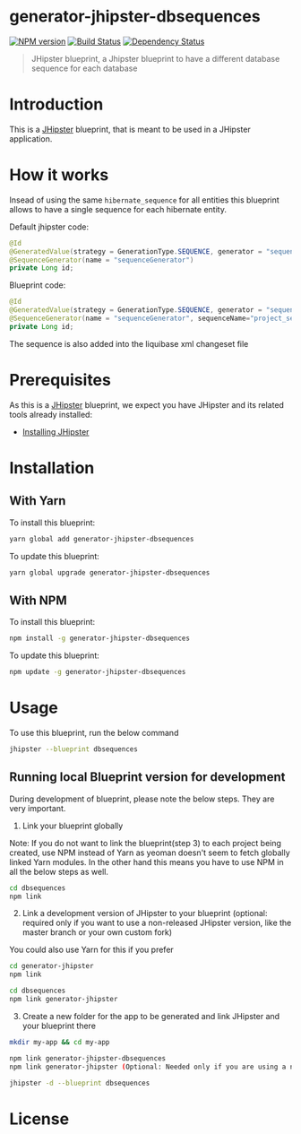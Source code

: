 # generator-jhipster-dbsequences
[![NPM version][npm-image]][npm-url] [![Build Status][travis-image]][travis-url] [![Dependency Status][daviddm-image]][daviddm-url]
> JHipster blueprint, a Jhipster blueprint to have a different database sequence for each database

# Introduction

This is a [JHipster](http://jhipster.github.io/) blueprint, that is meant to be used in a JHipster application.

# How it works

Insead of using the same `hibernate_sequence` for all entities this blueprint allows to have a single sequence for each hibernate entity. 

Default jhipster code:

```java
@Id
@GeneratedValue(strategy = GenerationType.SEQUENCE, generator = "sequenceGenerator")
@SequenceGenerator(name = "sequenceGenerator")
private Long id;
```

Blueprint code: 
```java
@Id
@GeneratedValue(strategy = GenerationType.SEQUENCE, generator = "sequenceGenerator")
@SequenceGenerator(name = "sequenceGenerator", sequenceName="project_seq")
private Long id;
```

The sequence is also added into the liquibase xml changeset file

# Prerequisites

As this is a [JHipster](http://jhipster.github.io/) blueprint, we expect you have JHipster and its related tools already installed:

- [Installing JHipster](https://jhipster.github.io/installation.html)

# Installation

## With Yarn

To install this blueprint:

```bash
yarn global add generator-jhipster-dbsequences
```

To update this blueprint:

```bash
yarn global upgrade generator-jhipster-dbsequences
```

## With NPM

To install this blueprint:

```bash
npm install -g generator-jhipster-dbsequences
```

To update this blueprint:

```bash
npm update -g generator-jhipster-dbsequences
```

# Usage

To use this blueprint, run the below command

```bash
jhipster --blueprint dbsequences
```


## Running local Blueprint version for development

During development of blueprint, please note the below steps. They are very important.

1. Link your blueprint globally 

Note: If you do not want to link the blueprint(step 3) to each project being created, use NPM instead of Yarn as yeoman doesn't seem to fetch globally linked Yarn modules. In the other hand this means you have to use NPM in all the below steps as well.

```bash
cd dbsequences
npm link
```

2. Link a development version of JHipster to your blueprint (optional: required only if you want to use a non-released JHipster version, like the master branch or your own custom fork)

You could also use Yarn for this if you prefer

```bash
cd generator-jhipster
npm link

cd dbsequences
npm link generator-jhipster
```

3. Create a new folder for the app to be generated and link JHipster and your blueprint there

```bash
mkdir my-app && cd my-app

npm link generator-jhipster-dbsequences
npm link generator-jhipster (Optional: Needed only if you are using a non-released JHipster version)

jhipster -d --blueprint dbsequences

```

# License



[npm-image]: https://img.shields.io/npm/v/generator-jhipster-dbsequences.svg
[npm-url]: https://npmjs.org/package/generator-jhipster-dbsequences
[travis-image]: https://travis-ci.org/ecostanzi/generator-jhipster-dbsequences.svg?branch=master
[travis-url]: https://travis-ci.org/ecostanzi/generator-jhipster-dbsequences
[daviddm-image]: https://david-dm.org/ecostanzi/generator-jhipster-dbsequences.svg?theme=shields.io
[daviddm-url]: https://david-dm.org/ecostanzi/generator-jhipster-dbsequences
